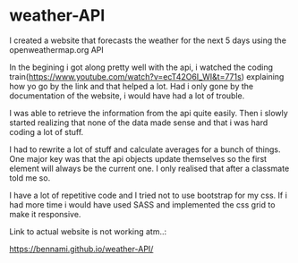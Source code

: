 # weather-API

I created a website that forecasts the weather for the next 5 days using the openweathermap.org API

In the begining i got along pretty well with the api, i watched the coding train(https://www.youtube.com/watch?v=ecT42O6I_WI&t=771s) explaining how yo go by the link and that helped a lot. Had i only gone by the documentation of the website, i would have had a lot of trouble.

I was able to retrieve the information from the api quite easily. Then i slowly started realizing that none of the data made sense and that i was hard coding a lot of stuff. 

I had to rewrite a lot of stuff and calculate averages for a bunch of things. One major key was that the api objects update themselves so the first element will always be the current one. I only realised that after a classmate told me so.

I have a lot of repetitive code and I tried not to use bootstrap for my css. If i had more time i would have used SASS and implemented the css grid to make it responsive.

Link to actual website is not working atm..:

https://bennami.github.io/weather-API/
